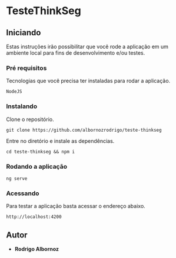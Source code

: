 
# TesteThinkSeg

## Iniciando

Estas instruções irão possibilitar que você rode a aplicação em um ambiente local para fins de desenvolvimento e/ou testes.

### Pré requisitos

Tecnologias que você precisa ter instaladas para rodar a aplicação.

```
NodeJS
```

### Instalando

Clone o repositório.

```
git clone https://github.com/albornozrodrigo/teste-thinkseg
```

Entre no diretório e instale as dependências.

```
cd teste-thinkseg && npm i
```

### Rodando a aplicação

```
ng serve
```

### Acessando

Para testar a aplicação basta acessar o endereço abaixo.

```
http://localhost:4200
```

## Autor

*  **Rodrigo Albornoz**

